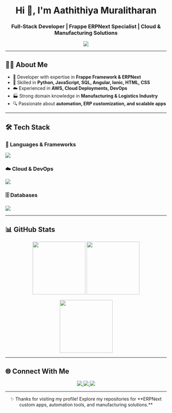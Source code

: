<!-- Profile Header with Typing Effect -->
<h1 align="center">Hi 👋, I'm Aathithiya Muralitharan</h1>
<h3 align="center">Full-Stack Developer | Frappe ERPNext Specialist | Cloud & Manufacturing Solutions</h3>

<p align="center">
  <img src="https://readme-typing-svg.herokuapp.com?size=22&center=true&vCenter=true&width=600&height=45&lines=🚀+Full+Stack+Developer;💻+Frappe+%26+ERPNext+Specialist;☁️+Cloud+%7C+AWS+%7C+DevOps;🏭+Manufacturing+%26+Logistics+Domain+Expert" />
</p>

---

## 👨‍💻 About Me
- 💼 Developer with expertise in **Frappe Framework & ERPNext**  
- 🐍 Skilled in **Python, JavaScript, SQL, Angular, Ionic, HTML, CSS**  
- ☁️ Experienced in **AWS, Cloud Deployments, DevOps**  
- 🏭 Strong domain knowledge in **Manufacturing & Logistics Industry**  
- 🔍 Passionate about **automation, ERP customization, and scalable apps**  

---

## 🛠️ Tech Stack

### 🚀 Languages & Frameworks
<p align="left">
  <img src="https://skillicons.dev/icons?i=python,js,angular,nodejs,html,css,bootstrap,tailwind" />
</p>

### ☁️ Cloud & DevOps
<p align="left">
  <img src="https://skillicons.dev/icons?i=aws,docker,git,github,vscode,linux" />
</p>

### 🗄️ Databases
<p align="left">
  <img src="https://skillicons.dev/icons?i=mysql,postgres,mongodb" />
</p>

---

## 📊 GitHub Stats
<p align="center">
  <img src="https://github-readme-stats.vercel.app/api?username=MAARS1&show_icons=true&theme=radical" height="165" />
  <img src="https://github-readme-streak-stats.herokuapp.com/?user=MAARS1&theme=radical" height="165" />
</p>

<p align="center">
  <img src="https://github-readme-stats.vercel.app/api/top-langs/?username=YOUR_GITHUB_USERNAME&layout=compact&theme=radical" height="165" />
</p>

---

## 🌐 Connect With Me
<p align="center">
  <a href="https://linkedin.com/in/YOUR-LINKEDIN">
    <img src="https://img.shields.io/badge/-LinkedIn-0A66C2?style=for-the-badge&logo=linkedin&logoColor=white" />
  </a>
  <a href="mailto:YOURMAIL@gmail.com">
    <img src="https://img.shields.io/badge/-Gmail-D14836?style=for-the-badge&logo=gmail&logoColor=white" />
  </a>
  <a href="https://YOURPORTFOLIO.com">
    <img src="https://img.shields.io/badge/-Portfolio-000000?style=for-the-badge&logo=firefox&logoColor=white" />
  </a>
</p>

---

<p align="center">
  ✨ Thanks for visiting my profile! Explore my repositories for **ERPNext custom apps, automation tools, and manufacturing solutions.**  
</p>

